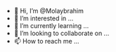 - 👋 Hi, I’m @Molaybrahim
- 👀 I’m interested in ...
- 🌱 I’m currently learning ...
- 💞️ I’m looking to collaborate on ...
- 📫 How to reach me ...

<!---
Molaybrahim/Molaybrahim is a ✨ special ✨ repository because its `README.md` (this file) appears on your GitHub profile.
You can click the Preview link to take a look at your changes.
--->
